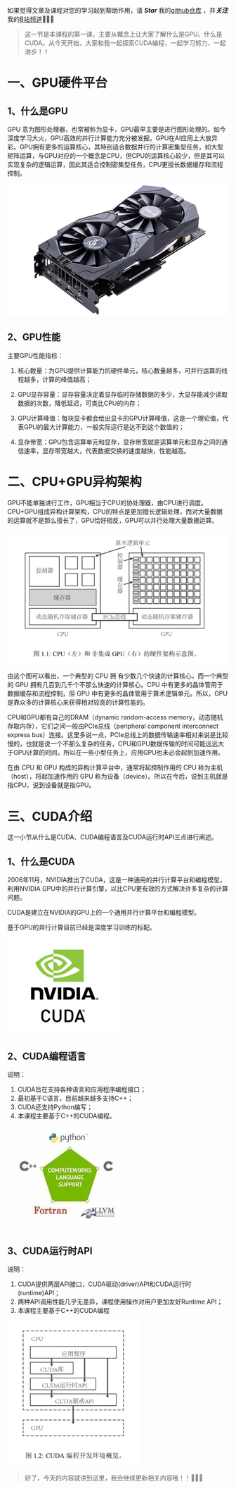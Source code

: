 如果觉得文章及课程对您的学习起到帮助作用，请 ***Star*** 我的[github仓库](https://github.com/sangyc10/CUDA-code) ，并***关注***我的[B站频道](https://www.bilibili.com/video/BV1sM4y1x7of/):muscle::muscle::muscle:
>这一节是本课程的第一课，主要从概念上让大家了解什么是GPU、什么是CUDA。从今天开始，大家和我一起探索CUDA编程，一起学习努力、一起进步！！

# 一、GPU硬件平台

## 1、什么是GPU

GPU 意为图形处理器，也常被称为显卡，GPU最早主要是进行图形处理的。如今深度学习大火，GPU高效的并行计算能力充分被发掘，GPU在AI应用上大放异彩。GPU拥有更多的运算核心，其特别适合数据并行的计算密集型任务，如大型矩阵运算，与GPU对应的一个概念是CPU，但CPU的运算核心较少，但是其可以实现复杂的逻辑运算，因此其适合控制密集型任务，CPU更擅长数据缓存和流程控制。

<img src="images/显卡.jpg" alt="显卡" style="zoom: 50%;" />

## 2、GPU性能

主要GPU性能指标：

1. 核心数量：为GPU提供计算能力的硬件单元，核心数量越多，可并行运算的线程越多，计算的峰值越高；

2. GPU显存容量：显存容量决定着显存临时存储数据的多少，大显存能减少读取数据的次数，降低延迟，可类比CPU的内存；
3. GPU计算峰值：每块显卡都会给出显卡的GPU计算峰值，这是一个理论值，代表GPU的最大计算能力，一般实际运行是达不到这个数值的；
4. 显存带宽：GPU包含运算单元和显存，显存带宽就是运算单元和显存之间的通信速率，显存带宽越大，代表数据交换的速度越快，性能越高。



# 二、CPU+GPU异构架构

GPU不能单独进行工作，GPU相当于CPU的协处理器，由CPU进行调度。CPU+GPU组成异构计算架构，CPU的特点是更加擅长逻辑处理，而对大量数据的运算就不是那么擅长了，GPU恰好相反，GPU可以并行处理大量数据运算。

![异构架构](images/异构架构.png)

由这个图可以看出，一个典型的 CPU 拥 有少数几个快速的计算核心，而一个典型的 GPU 拥有几百到几千个不那么快速的计算核心。CPU 中有更多的晶体管用于数据缓存和流程控制，但 GPU 中有更多的晶体管用于算术逻辑单元。所以，GPU 是靠众多的计算核心来获得相对较高的计算性能的。

CPU和GPU都有自己的DRAM（dynamic random-access memory，动态随机存取内存），它们之间一般由PCIe总线（peripheral component interconnect express bus）连接。这里多说一点，PCIe总线上的数据传输速率相对来说是比较慢的，也就是说一个不那么复杂的任务，CPU和GPU数据传输的时间可能远远大于GPU计算的时间，所以在一些小型任务上，应用GPU也未必会起到加速作用。

在由 CPU 和 GPU 构成的异构计算平台中，通常将起控制作用的 CPU 称为主机（host），将起加速作用的 GPU 称为设备（device）。所以在今后，说到主机就是指CPU，说到设备就是指GPU。

# 三、CUDA介绍

这一小节从什么是CUDA、CUDA编程语言及CUDA运行时API三点进行阐述。

## 1、什么是CUDA

2006年11月，NVIDIA推出了CUDA，这是一种通用的并行计算平台和编程模型，利用NVIDIA GPU中的并行计算引擎，以比CPU更有效的方式解决许多复杂的计算问题。

CUDA是建立在NVIDIA的GPU上的一个通用并行计算平台和编程模型。

基于GPU的并行计算目前已经是深度学习训练的标配。

<img src="images/CUDA.jpg" alt="CUDA" style="zoom:25%;" />



## 2、CUDA编程语言

说明：

1. CUDA旨在支持各种语言和应用程序编程接口；
2. 最初基于C语言，目前越来越多支持C++；
3. CUDA还支持Python编写；
4. 本课程主要基于C++的CUDA编程。

![编程语言](images/编程语言.jpg)

## 3、CUDA运行时API

说明：

1. CUDA提供两层API接口，CUDA驱动(driver)API和CUDA运行时(runtime)API；
2. 两种API调用性能几乎无差异，课程使用操作对用户更加友好Runtime API；
3. 本课程主要基于C++的CUDA编程

<img src="images/runtime.png" alt="runtime" style="zoom: 80%;" />

>好了，今天的内容就讲到这里，我会继续更新相关内容哦！！:muscle::muscle::muscle:
